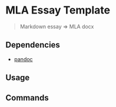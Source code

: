 # MLA Essay Template

> Markdown essay => MLA docx

## Dependencies

- [pandoc](https://pandoc.org)

## Usage

## Commands
